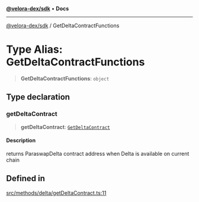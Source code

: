 [**@velora-dex/sdk**](../README.md) • **Docs**

***

[@velora-dex/sdk](../globals.md) / GetDeltaContractFunctions

# Type Alias: GetDeltaContractFunctions

> **GetDeltaContractFunctions**: `object`

## Type declaration

### getDeltaContract

> **getDeltaContract**: [`GetDeltaContract`](../-internal-/type-aliases/GetDeltaContract.md)

#### Description

returns ParaswapDelta contract address when Delta is available on current chain

## Defined in

[src/methods/delta/getDeltaContract.ts:11](https://github.com/paraswap/paraswap-sdk/blob/master/src/methods/delta/getDeltaContract.ts#L11)
